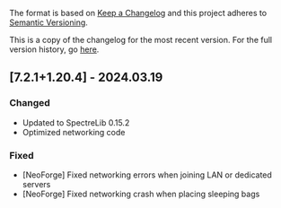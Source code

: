 The format is based on [Keep a Changelog](http://keepachangelog.com/en/1.0.0/) and this project adheres to [Semantic Versioning](http://semver.org/spec/v2.0.0.html).

This is a copy of the changelog for the most recent version. For the full version history, go [here](https://github.com/illusivesoulworks/comforts/blob/1.20.2/CHANGELOG.md).

## [7.2.1+1.20.4] - 2024.03.19
### Changed
- Updated to SpectreLib 0.15.2
- Optimized networking code
### Fixed
- [NeoForge] Fixed networking errors when joining LAN or dedicated servers
- [NeoForge] Fixed networking crash when placing sleeping bags
